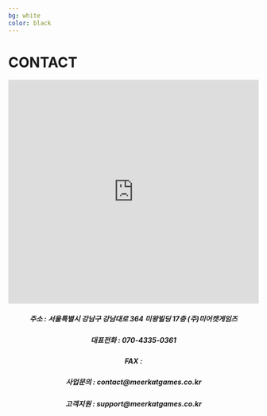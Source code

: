 ```yaml
---
bg: white
color: black
---
```


# CONTACT

<iframe src="https://www.google.com/maps/embed?pb=!1m18!1m12!1m3!1d1582.7612505906102!2d127.02859328696883!3d37.495592997464044!2m3!1f0!2f0!3f0!3m2!1i1024!2i768!4f13.1!3m3!1m2!1s0x0%3A0x0!2zMzfCsDI5JzQ0LjEiTiAxMjfCsDAxJzQ1LjciRQ!5e0!3m2!1sko!2skr!4v1533521760110" width=100% height="450" frameborder="0" style="border:0" allowfullscreen></iframe>


<center><h5>주소 : 서울특별시 강남구 강남대로 364 미왕빌딩 17층 (주)미어캣게임즈</h5></center>
<center><h5>대표전화 : 070-4335-0361</h5></center>
<center><h5>FAX : </h5></center>
<center><h5>사업문의 : contact@meerkatgames.co.kr</h5></center>
<center><h5>고객지원 : support@meerkatgames.co.kr</h5></center>

